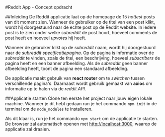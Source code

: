 #Reddit App - Concept opdracht

##Inleiding
De Reddit applicatie laat op de homepage de 15 _hottest_ posts van dit moment zien. Wanneer de gebruiker op de titel van een post klikt, wordt hij doorgestuurd naar de echte post op de Reddit website.
In iedere post is te zien onder welke _subreddit_ de post hoort, hoeveel comments de post heeft en hoeveel _upvotes_ hij heeft.

Wanneer de gebruiker klikt op de _subreddit_ naam, wordt hij doorgestuurd naar de _subreddit specificatiepagina_. Op de pagina is informatie over de _subreddit_ te vinden, zoals de titel, een beschrijving, hoeveel _subscribers_ de pagina heeft en een banner afbeelding. Als de _subreddit_ geen banner afbeelding heeft, toont de pagina een standaard afbeelding.

De applicatie maakt gebruik van **react router** om te _switchen_ tussen verschillende pagina's. Daarnaast wordt gebruik gemaakt van **axios** om informatie op te halen via de _reddit API_.

##Applicatie starten
Clone ten eerste het project naar jouw eigen lokale machine. Wanneer je dit hebt gedaan run je het commando `npm init` in de terminal om de `node_modules` te installeren.

Als dit klaar is, run je het commando `npm start` om de applicatie te starten. De browser zal automatisch openen met [http://localhost:3000](http://localhost:3000), waarop de applicatie zal draaien.